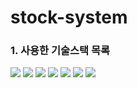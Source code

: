 # stock-system

### 1. 사용한 기술스택 목록
<img src="https://img.shields.io/badge/java-007396?style=for-the-badge&logo=Java&logoColor=white">
<img src="https://img.shields.io/badge/Spring Boot-6DB33F?style=for-the-badge&logo=Spring Boot&logoColor=white">
<img src="https://img.shields.io/badge/JPA-6DB33F?style=for-the-badge&logo=JPA&logoColor=white">  
<img src="https://img.shields.io/badge/Swagger-007396?style=for-the-badge&logo=Swagger&logoColor=white">
<img src="https://img.shields.io/badge/Hateoas-6DB33F?style=for-the-badge&logo=Hateoas&logoColor=white">
<img src="https://img.shields.io/badge/Spring Validation-6DB33F?style=for-the-badge&logo=Spring Validation&logoColor=white">  
<img src="https://img.shields.io/badge/H2-6DB33F?style=for-the-badge&logo=H2&logoColor=white">
